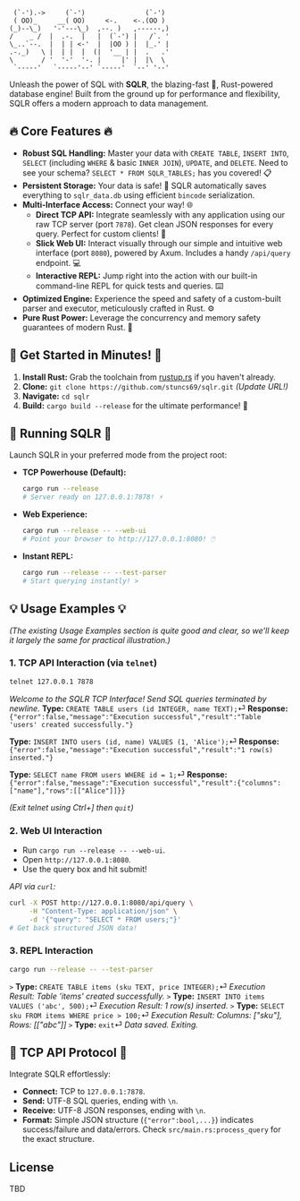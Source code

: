 ```
 (`-').->     (`-')               (`-')  
 ( OO)_     __( OO)     <-.    <-.(OO )  
(_)--\_)   '-'---\_)  ,--. )   ,------,) 
/    _ /  |  .-.  |   |  (`-') |   /`. ' 
\_..`--.  |  | | <-'  |  |OO ) |  |_.' | 
.-._)   \ |  | |  |  (|  '__ | |  .   .' 
\       / '  '-'  '-. |     |' |  |\  \  
 `-----'   `-----'--' `-----'  `--' '--' 
```

Unleash the power of SQL with **SQLR**, the blazing-fast 🚀, Rust-powered database engine! Built from the ground up for performance and flexibility, SQLR offers a modern approach to data management.

## 🔥 Core Features 🔥

*   **Robust SQL Handling:** Master your data with `CREATE TABLE`, `INSERT INTO`, `SELECT` (including `WHERE` & basic `INNER JOIN`), `UPDATE`, and `DELETE`. Need to see your schema? `SELECT * FROM SQLR_TABLES;` has you covered! 📋
*   **Persistent Storage:** Your data is safe! 💾 SQLR automatically saves everything to `sqlr_data.db` using efficient `bincode` serialization.
*   **Multi-Interface Access:** Connect your way! 🌐
    *   **Direct TCP API:** Integrate seamlessly with any application using our raw TCP server (port `7878`). Get clean JSON responses for every query. Perfect for custom clients! 🔌
    *   **Slick Web UI:** Interact visually through our simple and intuitive web interface (port `8080`), powered by Axum. Includes a handy `/api/query` endpoint. 💻
    *   **Interactive REPL:** Jump right into the action with our built-in command-line REPL for quick tests and queries. ⌨️
*   **Optimized Engine:** Experience the speed and safety of a custom-built parser and executor, meticulously crafted in Rust. ⚙️
*   **Pure Rust Power:** Leverage the concurrency and memory safety guarantees of modern Rust. 🦀

## 🚀 Get Started in Minutes! 🚀

1.  **Install Rust:** Grab the toolchain from [rustup.rs](https://rustup.rs/) if you haven't already.
2.  **Clone:** `git clone https://github.com/stuncs69/sqlr.git` *(Update URL!)*
3.  **Navigate:** `cd sqlr`
4.  **Build:** `cargo build --release` for the ultimate performance! 💪

## 🚦 Running SQLR 🚦

Launch SQLR in your preferred mode from the project root:

*   **TCP Powerhouse (Default):**
    ```bash
    cargo run --release
    # Server ready on 127.0.0.1:7878! ⚡
    ```

*   **Web Experience:**
    ```bash
    cargo run --release -- --web-ui
    # Point your browser to http://127.0.0.1:8080! 🖱️
    ```

*   **Instant REPL:**
    ```bash
    cargo run --release -- --test-parser
    # Start querying instantly! >
    ```

## 💡 Usage Examples 💡

*(The existing Usage Examples section is quite good and clear, so we'll keep it largely the same for practical illustration.)*

### 1. TCP API Interaction (via `telnet`)

```bash
telnet 127.0.0.1 7878
```

*Welcome to the SQLR TCP Interface! Send SQL queries terminated by newline.*
**Type:** `CREATE TABLE users (id INTEGER, name TEXT);`⏎
**Response:** `{"error":false,"message":"Execution successful","result":"Table 'users' created successfully."}`

**Type:** `INSERT INTO users (id, name) VALUES (1, 'Alice');`⏎
**Response:** `{"error":false,"message":"Execution successful","result":"1 row(s) inserted."}`

**Type:** `SELECT name FROM users WHERE id = 1;`⏎
**Response:** `{"error":false,"message":"Execution successful","result":{"columns":["name"],"rows":[["Alice"]]}}`

*(Exit telnet using Ctrl+] then `quit`)*

### 2. Web UI Interaction

*   Run `cargo run --release -- --web-ui`.
*   Open `http://127.0.0.1:8080`.
*   Use the query box and hit submit!

*API via `curl`:*
```bash
curl -X POST http://127.0.0.1:8080/api/query \
     -H "Content-Type: application/json" \
     -d '{"query": "SELECT * FROM users;"}'
# Get back structured JSON data!
```

### 3. REPL Interaction

```bash
cargo run --release -- --test-parser
```
`>` **Type:** `CREATE TABLE items (sku TEXT, price INTEGER);`⏎
*Execution Result: Table 'items' created successfully.*
`>` **Type:** `INSERT INTO items VALUES ('abc', 500);`⏎
*Execution Result: 1 row(s) inserted.*
`>` **Type:** `SELECT sku FROM items WHERE price > 100;`⏎
*Execution Result: Columns: ["sku"], Rows: [["abc"]]*
`>` **Type:** `exit`⏎
*Data saved. Exiting.*

## 🔌 TCP API Protocol 🔌

Integrate SQLR effortlessly:

*   **Connect:** TCP to `127.0.0.1:7878`.
*   **Send:** UTF-8 SQL queries, ending with `\n`.
*   **Receive:** UTF-8 JSON responses, ending with `\n`.
*   **Format:** Simple JSON structure (`{"error":bool,...}`) indicates success/failure and data/errors. Check `src/main.rs:process_query` for the exact structure.

## License

TBD
